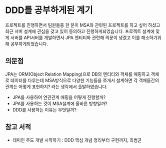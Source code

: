 # DDD를 공부하게된 계기

프로젝트를 진행하면서 팀원들중 한 분이 MSA와 관련된 프로젝트를 하고 싶어 하셨고 최근 서버 설계에 관심을 갖고 있어 동의하고 진행하게되었습니다.
프로젝트 설계에 맞게 서버를 API서버를 개발하면서 JPA 엔티티와 관련해 의문이 생겼고 이를 해소하기위해 공부하게되었습니다.

## 의문점
JPA는 ORM(Object Relation Mapping)으로 DB의 엔티티와 객체를 매핑하고 객체로 데이터를 다루는데 MSA방식으로 다양한 기능들을 쪼개서 설계하면
각 객체들간의 관계는 어떻게 표현하지? 라는 생각에서 출발하였습니다.

- JPA를 사용하여 연관관계 매핑을 어떻게 진행할까?
- JPA를 사용하는 것이 MSA설계에 올바른 방향일까?
- DDD를 사용하는 이유는 무엇일까?

## 참고 서적
- 데미인 주도 개발 시작하기 : DDD 핵심 개념 정리부터 구현까지, 최범균